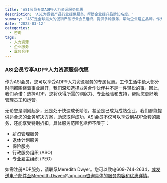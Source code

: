 ```yaml
---
title: 'ASI会员专享ADP®人力资源服务优惠'
description: 'ASI为促销产品行业提供服务，帮助企业提升品牌知名度。'
summary: "ASI是全球最大的促销产品行业会员组织，提供多种服务，帮助企业建立品牌。作为其会员，您将可获得ADP®的人力资源服务特别优惠。无论您是初创公司、快速成长的企业，还是已成熟的公司，ADP都能以折扣价提供全套解决方案以助您成功。"
date: '2023-03-12'
categories:
  - 咨询
tags:
  - 人力资源
  - 企业服务
  - 业务合作
---
```

### ASI会员专享ADP®人力资源服务优惠

作为ASI会员，您可以享受ADP®人力资源服务的专属优惠。工作生活中绝大部分时间都围绕着事业展开，我们深知选择业务合作伙伴并不是一件轻松的事。因此，我们承诺：选择ADP，您将获得所需的洞察力、专业经验和支持，帮助您更好地管理员工和运营。

无论您是刚刚起步，还是处于快速成长阶段，甚至是已成为成熟企业，我们都能提供适合您的业务解决方案，助您取得成功。ASI会员不仅可以享受到ADP全套的服务，还能享受特别折扣，具体服务范围包括但不限于：

- 薪资管理服务
- 退休计划服务
- 保险服务
- 行政服务组织 (ASO)
- 专业雇主组织 (PEO)

如需注册ADP服务，请联系Meredith Dwyer。您可以致电609-744-2634，或发送电子邮件至Meredith.Dwyer@adp.com咨询具体的服务内容和优惠详情。